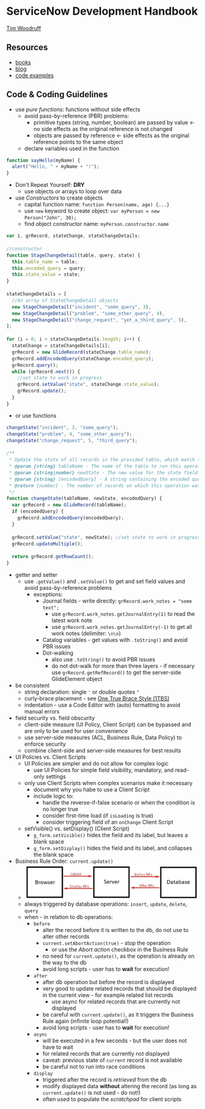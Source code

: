# ServiceNow Development Handbook

[Tim Woodruff](https://www.linkedin.com/in/sn-timw/)

## Resources

- [books](http://books.snc.guru/)
- [blog](http://snprotips.com/)
- [code examples](https://github.com/thisnameissoclever/sn_dev_handbook_3/tree/a31e35c9f09a61dd021bf4883159307222b00f58)

## Code & Coding Guidelines

- use _pure functions_: functions without side effects
  - avoid pass-by-reference (PBR) problems:
    - primitive types (string, number, boolean) are passed by value <- no side effects as the original reference is not changed
    - objects are passed by reference <- side effects as the original reference points to the same object
  - declare variables used in the function

```js
function sayHello(myName) {
  alert("Hello, " + myName + "!");
}
```

- Don't Repeat Yourself: **DRY**
  - use objects or arrays to loop over data
- use _Constructors_ to create objects
  - capital function name: `function Person(name, age) {...}`
  - use `new` keyword to create object: `var myPerson = new Person("John", 30);`
  - find object constructor name: `myPerson.constructor.name`

```js
var i, grRecord, stateChange, stateChangeDetails;

//constructor
function StageChangeDetail(table, query, state) {
  this.table_name = table;
  this.encoded_query = query;
  this.state_value = state;
}

stateChangeDetails = [
  //An array of StateChangeDetail objects
  new StageChangeDetail("incident", "some_query", 3),
  new StageChangeDetail("problem", "some_other_query", 4),
  new StageChangeDetail("change_request", "yet_a_third_query", 5),
];

for (i = 0; i < stateChangeDetails.length; i++) {
  stateChange = stateChangeDetails[i];
  grRecord = new GlideRecord(stateChange.table_name);
  grRecord.addEncodedQuery(stateChange.encoded_query);
  grRecord.query();
  while (grRecord.next()) {
    //set state to work in progress
    grRecord.setValue("state", stateChange.state_value);
    grRecord.update();
  }
}
```

- or use functions

```js
changeState("incident", 3, "some_query");
changeState("problem", 4, "some_other_query");
changeState("change_request", 5, "third_query");

/**
 * Update the state of all records in the provided table, which match the provided encoded query.
 * @param {string} tableName - The name of the table to run this operation against
 * @param {string|number} newState - The new value for the state field. This may be an integer or string, depending on the value expected by the table provided.
 * @param {string} [encodedQuery] - A string containing the encoded query to filter the records on which to perform this operation. If no query is provided, ALL records in the table will be modified.
 * @return {number} - The number of records on which this operation was performed.
 */
function changeState(tableName, newState, encodedQuery) {
  var grRecord = new GlideRecord(tableName);
  if (encodedQuery) {
    grRecord.addEncodedQuery(encodedQuery);
  }

  grRecord.setValue("state", newState); //set state to work in progress
  grRecord.updateMultiple();

  return grRecord.getRowCount();
}
```

- getter and setter
  - use `.getValue()` and `.setValue()` to get and set field values and avoid pass-by-reference problems
    - exceptions: 
      - Journal fields - write directly: `grRecord.work_notes = "some text";`
        - use `grRecord.work_notes.getJournalEntry(1)` to read the latest work note
        - use `grRecord.work_notes.getJournalEntry(-1)` to get all work notes (delimiter: `\n\n`)
      - Catalog variables - get values with `.toString()` and avoid PBR issues
      - Dot-walking
        - also use `.toString()` to avoid PBR issues
        - do not dot-walk for more than three layers - if necessary use `grRecord.getRefRecord()` to get the server-side GlideElement object
- be consistent
  - string declaration: single `'` or double quotes `"`
  - curly-brace placement - see [One True Brace Style (1TBS)](https://en.wikipedia.org/wiki/Indentation_style#Variant:_1TBS_(OTBS))
  - indentation - use a Code Editor with (auto) formatting to avoid manual errors
- field security vs. field obscurity
  - client-side measure (UI Policy, Client Script) can be bypassed and are only to be used for user convenience
  - use server-side measures (ACL, Business Rule, Data Policy) to enforce security
  - combine client-side and server-side measures for best results
- UI Policies vs. Client Scripts
  - UI Policies are simpler and do not allow for complex logic
    - use UI Policies for simple field visibility, mandatory, and read-only settings
  - only use Client Scripts when complex scenarios make it necessary
    - document why you habe to use a Client Script
    - include logic to:
      - handle the reverse-if-false scenario or when the condition is no longer true
      - consider first-time load (if `isLoading` is true)
      - consider triggering field of an `onChange` Client Script
  - setVisible() vs. setDisplay() (Client Script)
    - `g_form.setVisible()` hides the field and its label, but leaves a blank space
    - `g_form.setDisplay()` hides the field and its label, and collapses the blank space
- Business Rule Order: `current.update()`
  - ![Business Rule Order](./attachments/sn-dev-hb-business-rule-trigger.png)
  - always triggered by database operations: `insert`, `update`, `delete`, `query`
  - when - in relation to db operations:
    - `before`
      - alter the record before it is written to the db, do not use to alter other records
      - `current.setAbortAction(true)` - stop the operation
        - or use the _Abort action_ checkbox in the Business Rule
      - no need for `current.update()`, as the operation is already on the way to the db
      - avoid long scripts - user has to **wait** for execution!
    - `after`
      - after db operation but before the record is displayed
      - very good to update related records that should be displayed in the current view - for example related list records
        - use async for related records that are currently not displayed
      - be careful with `current.update()`, as it triggers the Business Rule again (infinite loop potential!)
      - avoid long scripts - user has to **wait** for execution!
    - `async`
      - will be executed in a few seconds - but the user does not have to wait
      - for related records that are currently not displayed
      - caveat: previous state of `current` record is not available
      - be careful not to run into race conditions
    - `display`
      - triggered after the record is _retrieved_ from the db
      - modify displayed data **without** altering the record (as long as `current.update()` is not used - do not!)
      - often used to populate the _scratchpad_ for client scripts